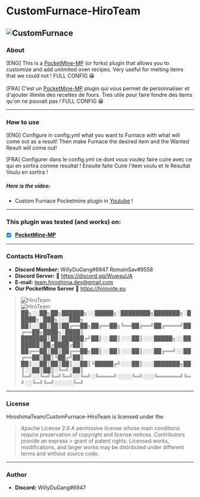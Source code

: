 # CustomFurnace-HiroTeam
![CustomFurnace](https://zupimages.net/up/20/24/4988.png)
---
### About
[ENG] This is a [PocketMine-MP](https://github.com/pmmp/PocketMine-MP) (or forks) plugin that allows you to customize and add unlimited oven recipes. Very useful for melting items that we could not ! FULL CONFIG :grin:<br/><br/>
[FRA] C'est un [PocketMine-MP](https://github.com/pmmp/PocketMine-MP) plugin qui vous permet de personnaliser et d'ajouter illimite des recettes de fours. Tres utile pour faire fondre des items qu'on ne pouvait pas ! FULL CONFIG :grin:

---
### How to use
[ENG] Configure in config.yml what you want to Furnace with what will come out as a result! Then make Furnace the desired item and the Wanted Result will come out!</br>

[FRA] Configurer dans le config.yml ce dont vous voulez faire cuire avec ce qui en sortira comme resultat ! Ensuite faite Cuire l'item voulu et le Resultat Voulu en sortira !</br>

##### Here is the video:
- Custom Furnace Pocketmine plugin in [Youtube](https://www.youtube.com/watch?v=0a-AddTlKqQ) !
---
### **This plugin was tested (and works) on:**

- [x] **[PocketMine-MP](https://github.com/pmmp/PocketMine-MP)**
---
### Contacts HiroTeam

- **Discord Member:** WillyDuGang#6947 RomainSav#9558
- **Discord Server:** :link:  https://discord.gg/WuwsuUA<br/>
- **E-mail:** team.hiroshima.dev@gmail.com<br/>
- **Our PocketMine Server** :link:  https://hirovote.eu<br/>

> ![HiroTeam](https://www.zupimages.net/up/20/25/mb59.png) </br>
> ![HiroTeam](https://cdn.discordapp.com/attachments/701520774598492220/723269120992215080/PicsArt_06-18-10.13.13.png)
> ██╗░░██╗██╗██████╗░░█████╗░████████╗███████╗░█████╗░███╗░░░███╗</br>
> ██║░░██║██║██╔══██╗██╔══██╗╚══██╔══╝██╔════╝██╔══██╗████╗░████║</br>
> ███████║██║██████╔╝██║░░██║░░░██║░░░█████╗░░███████║██╔████╔██║</br>
> ██╔══██║██║██╔══██╗██║░░██║░░░██║░░░██╔══╝░░██╔══██║██║╚██╔╝██║</br>
> ██║░░██║██║██║░░██║╚█████╔╝░░░██║░░░███████╗██║░░██║██║░╚═╝░██║</br>
> ╚═╝░░╚═╝╚═╝╚═╝░░╚═╝░╚════╝░░░░╚═╝░░░╚══════╝╚═╝░░╚═╝╚═╝░░░░░╚═╝
---
### License
HiroshimaTeam/CustomFurnace-HiroTeam is licensed under the

> Apache License 2.0
>A permissive license whose main conditions require preservation of copyright and license notices. Contributors provide an express > grant of patent rights. Licensed works, modifications, and larger works may be distributed under different terms and without source code.
---
### Author
- **Discord:** WillyDuGang#6947
